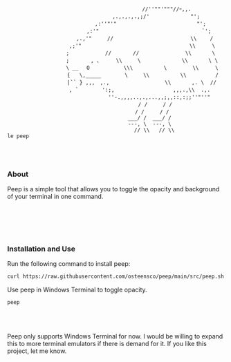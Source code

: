 ```
              　　　　　　　　　　　　　　　　   //''""'"""//ｰ,,.
              　　　　　　　　　　　　,.,.,.,.,;/'　　　　　　　　"';
              　　　　　　　　 ,:''"'" 　　　　　　　　　　　　　　　"';
              　　　　　　　,:'"　　　　　　　　　　　　　　　　　　　　`';
              　　　　　,.,'"　　　//　　　　　　　　　　　　　　　\\　　 /
              　　　 ,;'"　　　　　　　　　　　　　　　　　　　　　\\ 　　 \
              　　　;　　　　　　　//　　　  //　　　　　　　　　\\　　　　\
              　　　;　　 　 , ､ 　 　\\　　　\　　　　　　　　\\　　　　\ \
              　　　\ __　 O 　　　　　　\\\　　　　　　\　　　　　\\　　  \
              　　  {   \,_____ 　　　　\　　　\\　　　　　　\\　　　　　 /
              　　  |`` } ,,,　,.,　　   　　　　　　　\\　　　　,. \  // 
              　　　 , `　　　　 ':;,　    　　　　　　　　,,,.,\\  .,.
              　　　　　　　　　　  ''-.,,,,..,.,...,,;,,::,:;;''"''"
              　　　　　　　　　　　          / /     / /
              　　　　　　　　　　　         / /     / /
                                       ___/ /  ___/ /
                                       ---, \  ---, \
                                         // \\   // \\
le peep
```

<br></br>

<h3>About</h3>
Peep is a simple tool that allows you to toggle the opacity and background of your terminal in one command.

<br></br>
--------------------------------------------------------
<h3>Installation and Use</h3>
Run the following command to install peep: 

```bash
curl https://raw.githubusercontent.com/osteensco/peep/main/src/peep.sh -o ~/.local/bin/peep && chmod +x ~/.local/bin/peep
```

Use peep in Windows Terminal to toggle opacity.
```bash
peep
```

<br></br>

Peep only supports Windows Terminal for now. I would be willing to expand this to more terminal emulators if there is demand for it. If you like this project, let me know.
